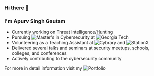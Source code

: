 ### Hi there 👋

### I'm Apurv Singh Gautam

- Currently working on Threat Intelligence/Hunting
- Pursuing ![Master's in Cybersecurity](https://cyber.gatech.edu/) at ![Georgia Tech](https://www.gatech.edu/)
- Volunteering as a Teaching Assistant at ![Cybrary](https://www.cybrary.it/) and ![StationX](https://www.stationx.net/)
- Delivered several talks and seminars at security meetups, schools, colleges, and conferences
- Actively contributing to the cybersecurity community


For more in detail information visit my ![Portfolio](https://apurvsinghgautam.me/)
